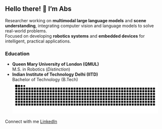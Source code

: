 ## Hello there! 👋 I’m Abs
Researcher working on **multimodal large language models** and **scene understanding**, integrating computer vision and language models to solve real-world problems.  
Focused on developing **robotics systems** and **embedded devices** for intelligent, practical applications.

### Education  
- **Queen Mary University of London (QMUL)**  
 M.S. in  Robotics (*Distinction*)  
- **Indian Institute of Technology Delhi (IITD)**  
  Bachelor of Technology (B.Tech)  
![GitHub Contribution Snake](https://raw.githubusercontent.com/weihao1115/weihao1115/output/github-contribution-grid-snake.svg)

Connect with me
[LinkedIn](https://www.linkedin.com/in/abspateliitd/)

